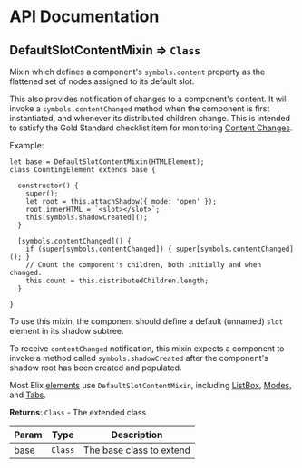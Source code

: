 # API Documentation
<a name="module_DefaultSlotContentMixin"></a>

## DefaultSlotContentMixin ⇒ <code>Class</code>
Mixin which defines a component's `symbols.content` property as the flattened
set of nodes assigned to its default slot.

This also provides notification of changes to a component's content. It
will invoke a `symbols.contentChanged` method when the component is first
instantiated, and whenever its distributed children change. This is intended
to satisfy the Gold Standard checklist item for monitoring
[Content Changes](https://github.com/webcomponents/gold-standard/wiki/Content-Changes).

Example:

```
let base = DefaultSlotContentMixin(HTMLElement);
class CountingElement extends base {

  constructor() {
    super();
    let root = this.attachShadow({ mode: 'open' });
    root.innerHTML = `<slot></slot>`;
    this[symbols.shadowCreated]();
  }

  [symbols.contentChanged]() {
    if (super[symbols.contentChanged]) { super[symbols.contentChanged](); }
    // Count the component's children, both initially and when changed.
    this.count = this.distributedChildren.length;
  }

}
```

To use this mixin, the component should define a default (unnamed) `slot`
element in its shadow subtree.

To receive `contentChanged` notification, this mixin expects a component to
invoke a method called `symbols.shadowCreated` after the component's shadow
root has been created and populated.

Most Elix [elements](elements) use `DefaultSlotContentMixin`, including
[ListBox](ListBox), [Modes](Modes), and [Tabs](Tabs).

**Returns**: <code>Class</code> - The extended class  

| Param | Type | Description |
| --- | --- | --- |
| base | <code>Class</code> | The base class to extend |

